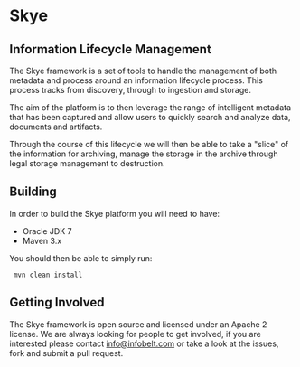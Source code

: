 Skye 
=
Information Lifecycle Management
-

The Skye framework is a set of tools to handle the management of both metadata and process around an information lifecycle process.  This process tracks from discovery,  through to ingestion and storage.

The aim of the platform is to then leverage the range of intelligent metadata that has been captured and allow users to quickly search and analyze data, documents and artifacts.  

Through the course of this lifecycle we will then be able to take a "slice" of the information for archiving,  manage the storage in the archive through legal storage management to destruction.

Building
-

In order to build the Skye platform you will need to have:

* Oracle JDK 7
* Maven 3.x

You should then be able to simply run:

     mvn clean install

Getting Involved
-

The Skye framework is open source and licensed under an Apache 2 license.  We are always looking for people to get involved,  if you are interested please contact info@infobelt.com or take a look at the issues, fork and submit a pull request.

